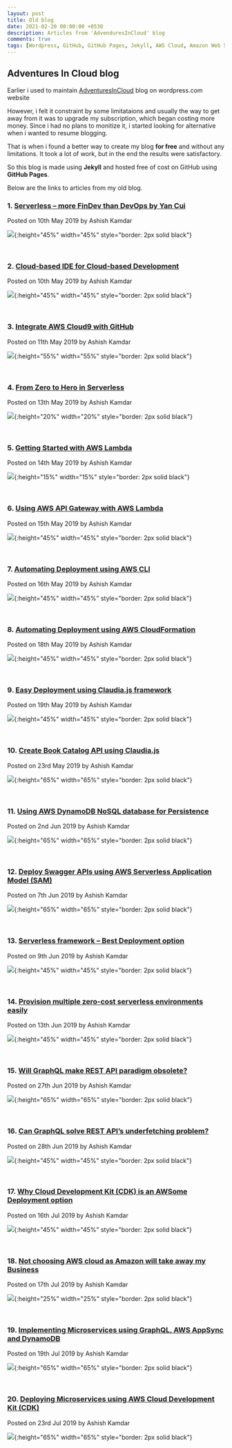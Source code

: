 ```yaml
---
layout: post
title: Old blog
date: 2021-02-20 00:00:00 +0530
description: Articles from 'AdvenduresInCloud' blog
comments: true
tags: [Wordpress, GitHub, GitHub Pages, Jekyll, AWS Cloud, Amazon Web Services]
---
```


## Adventures In Cloud blog

Earlier i used to maintain [AdventuresInCloud](https://adventuresincloud.wordpress.com/) blog on wordpress.com website

However, i felt it constraint by some limitataions and usually the way to get away from it was to upgrade my subscription, which began costing more money. Since i had no plans to monitize it, i started looking for alternative when i wanted to resume blogging.

That is when i found a better way to create my blog **for free** and without any limitations.
It took a lot of work, but in the end the results were satisfactory.

So this blog is made using **Jekyll** and hosted free of cost on GitHub using **GitHub Pages**.

Below are the links to articles from my old blog.

### 1. [Serverless – more FinDev than DevOps by Yan Cui](https://adventuresincloud.wordpress.com/2019/05/10/serverless-more-findev-than-devops-yan-cui/)

Posted on 10th May 2019 by Ashish Kamdar

![](/assets/img/000/000-1.PNG){:height="45%" width="45%" style="border: 2px solid black"}

<br>

### 2. [Cloud-based IDE for Cloud-based Development](https://adventuresincloud.wordpress.com/2019/05/10/cloud-based-ide-for-cloud-based-development/)

Posted on 10th May 2019 by Ashish Kamdar

![](/assets/img/000/000-2.png){:height="45%" width="45%" style="border: 2px solid black"}

<br>

### 3. [Integrate AWS Cloud9 with GitHub](https://adventuresincloud.wordpress.com/2019/05/11/3-integrate-aws-cloud9-with-github/)

Posted on 11th May 2019 by Ashish Kamdar
<br>

![](/assets/img/000/000-3.png){:height="55%" width="55%" style="border: 2px solid black"}

<br>

### 4. [From Zero to Hero in Serverless](https://adventuresincloud.wordpress.com/2019/05/13/4-projectx-from-zero-to-hero-in-serverless/)

Posted on 13th May 2019 by Ashish Kamdar

![](/assets/img/000/000-4.png){:height="20%" width="20%" style="border: 2px solid black"}

<br>

### 5. [Getting Started with AWS Lambda](https://adventuresincloud.wordpress.com/2019/05/14/5-projectx-getting-started-with-aws-lambda/)

Posted on 14th May 2019 by Ashish Kamdar

![](/assets/img/000/000-5.png){:height="15%" width="15%" style="border: 2px solid black"}

<br>

### 6. [Using AWS API Gateway with AWS Lambda](https://adventuresincloud.wordpress.com/2019/05/15/6-projectx-using-aws-api-gateway-with-aws-lambda/)

Posted on 15th May 2019 by Ashish Kamdar

![](/assets/img/000/000-6.png){:height="45%" width="45%" style="border: 2px solid black"}

<br>

### 7. [Automating Deployment using AWS CLI](https://adventuresincloud.wordpress.com/2019/05/16/7-projectx-automating-deployment-using-aws-cli/)

Posted on 16th May 2019 by Ashish Kamdar

![](/assets/img/000/000-7.png){:height="45%" width="45%" style="border: 2px solid black"}

<br>

### 8. [Automating Deployment using AWS CloudFormation](https://adventuresincloud.wordpress.com/2019/05/18/8-projectx-automating-deployment-using-aws-cloudformation-2/)

Posted on 18th May 2019 by Ashish Kamdar

![](/assets/img/000/000-8.png){:height="45%" width="45%" style="border: 2px solid black"}

<br>

### 9. [Easy Deployment using Claudia.js framework](https://adventuresincloud.wordpress.com/2019/05/19/9-projectx-easy-deployment-using-claudia-js-framework/)

Posted on 19th May 2019 by Ashish Kamdar

![](/assets/img/000/000-9.png){:height="45%" width="45%" style="border: 2px solid black"}

<br>

### 10. [Create Book Catalog API using Claudia.js](https://adventuresincloud.wordpress.com/2019/05/23/10-projectx-create-book-catalog-api-using-claudia-js/)

Posted on 23rd May 2019 by Ashish Kamdar

![](/assets/img/000/000-10.png){:height="65%" width="65%" style="border: 2px solid black"}

<br>

### 11. [Using AWS DynamoDB NoSQL database for Persistence](https://adventuresincloud.wordpress.com/2019/06/02/11-projectx-using-aws-dynamodb-nosql-database-for-persistence/)

Posted on 2nd Jun 2019 by Ashish Kamdar

![](/assets/img/000/000-11.png){:height="65%" width="65%" style="border: 2px solid black"}

<br>

### 12. [Deploy Swagger APIs using AWS Serverless Application Model (SAM)](https://adventuresincloud.wordpress.com/2019/06/07/12-projectx-deploy-swagger-apis-using-aws-serverless-application-model-sam/)

Posted on 7th Jun 2019 by Ashish Kamdar

![](/assets/img/000/000-12.png){:height="65%" width="65%" style="border: 2px solid black"}

<br>

### 13. [Serverless framework – Best Deployment option](https://adventuresincloud.wordpress.com/2019/06/09/13-projectx-serverless-framework-best-deployment-option/)

Posted on 9th Jun 2019 by Ashish Kamdar

![](/assets/img/000/000-13.png){:height="45%" width="45%" style="border: 2px solid black"}

<br>

### 14. [Provision multiple zero-cost serverless environments easily](https://adventuresincloud.wordpress.com/2019/06/13/14-projectx-provision-multiple-zero-cost-serverless-environments-easily/)

Posted on 13th Jun 2019 by Ashish Kamdar

![](/assets/img/000/000-14.png){:height="45%" width="45%" style="border: 2px solid black"}

<br>

### 15. [Will GraphQL make REST API paradigm obsolete?](https://adventuresincloud.wordpress.com/2019/06/27/15-will-graphql-make-rest-api-paradigm-obsolete/)

Posted on 27th Jun 2019 by Ashish Kamdar

![](/assets/img/000/000-15.png){:height="65%" width="65%" style="border: 2px solid black"}

<br>

### 16. [Can GraphQL solve REST API’s underfetching problem?](https://adventuresincloud.wordpress.com/2019/06/28/16-can-graphql-solve-rest-apis-underfetching-problem/)

Posted on 28th Jun 2019 by Ashish Kamdar

![](/assets/img/000/000-16.png){:height="45%" width="45%" style="border: 2px solid black"}

<br>

### 17. [Why Cloud Development Kit (CDK) is an AWSome Deployment option](https://adventuresincloud.wordpress.com/2019/07/16/17-why-cloud-development-kit-cdk-is-an-awsome-deployment-option/)

Posted on 16th Jul 2019 by Ashish Kamdar

![](/assets/img/000/000-17.png){:height="45%" width="45%" style="border: 2px solid black"}

<br>

### 18. [Not choosing AWS cloud as Amazon will take away my Business](https://adventuresincloud.wordpress.com/2019/07/17/18-not-choosing-aws-cloud-as-amazon-will-take-away-my-business/)

Posted on 17th Jul 2019 by Ashish Kamdar

![](/assets/img/000/000-18.png){:height="25%" width="25%" style="border: 2px solid black"}

<br>

### 19. [Implementing Microservices using GraphQL, AWS AppSync and DynamoDB](https://adventuresincloud.wordpress.com/2019/07/19/19-implementing-microservices-using-graphql-aws-appsync-and-dynamodb/)

Posted on 19th Jul 2019 by Ashish Kamdar

![](/assets/img/000/000-19.png){:height="65%" width="65%" style="border: 2px solid black"}

<br>

### 20. [Deploying Microservices using AWS Cloud Development Kit (CDK)](https://adventuresincloud.wordpress.com/2019/07/23/20-deploying-microservices-using-aws-cloud-development-kit-cdk/)

Posted on 23rd Jul 2019 by Ashish Kamdar

![](/assets/img/000/000-20.png){:height="65%" width="65%" style="border: 2px solid black"}
